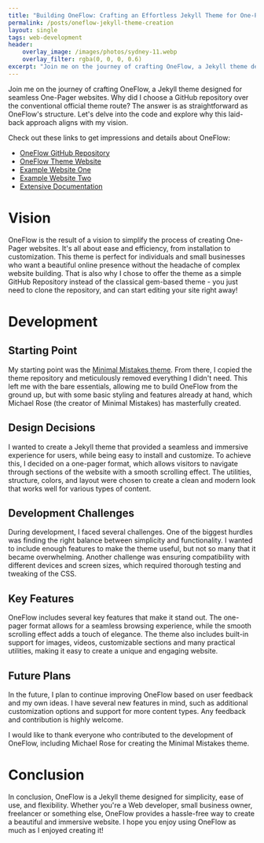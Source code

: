 ```yaml
---
title: "Building OneFlow: Crafting an Effortless Jekyll Theme for One-Pager Websites"
permalink: /posts/oneflow-jekyll-theme-creation
layout: single
tags: web-development
header:
    overlay_image: /images/photos/sydney-11.webp
    overlay_filter: rgba(0, 0, 0, 0.6)
excerpt: "Join me on the journey of crafting OneFlow, a Jekyll theme designed for seamless One-Pager websites. Why did I choose a GitHub repository over the conventional official theme route? The answer is as straightforward as OneFlow's structure. Let's delve into the code and explore why this laid-back approach aligns with my vision."
---
```


Join me on the journey of crafting OneFlow, a Jekyll theme designed for seamless One-Pager websites. Why did I choose a GitHub repository over the conventional official theme route? The answer is as straightforward as OneFlow's structure. Let's delve into the code and explore why this laid-back approach aligns with my vision.

Check out these links to get impressions and details about OneFlow:
- [OneFlow GitHub Repository](https://github.com/perstarke-webdev/oneflow-jekyll-theme)
- [OneFlow Theme Website](https://oneflow-jekyll-theme.github.io/)
- [Example Website One](https://oneflow-jekyll-theme-example-one.github.io/)
- [Example Website Two](https://oneflow-jekyll-theme-example-two.github.io/)
- [Extensive Documentation](/oneflow-jekyll-theme)

# Vision
OneFlow is the result of a vision to simplify the process of creating One-Pager websites. It's all about ease and efficiency, from installation to customization. This theme is perfect for individuals and small businesses who want a beautiful online presence without the headache of complex website building. That is also why I chose to offer the theme as a simple GitHub Repository instead of the classical gem-based theme - you just need to clone the repository, and can start editing your site right away!

# Development

## Starting Point
My starting point was the [Minimal Mistakes theme](https://github.com/mmistakes/minimal-mistakes). 
From there, I copied the theme repository and meticulously removed everything I didn't need. 
This left me with the bare essentials, allowing me to build OneFlow from the ground up, 
but with some basic styling and features already at hand, 
which Michael Rose (the creator of Minimal Mistakes) has masterfully created.

## Design Decisions
I wanted to create a Jekyll theme that provided a seamless and immersive experience for users, 
while being easy to install and customize. 
To achieve this, I decided on a one-pager format, 
which allows visitors to navigate through sections of the website with a smooth scrolling effect. 
The utilities, structure, colors, and layout were chosen to create a 
clean and modern look that works well for various types of content.

## Development Challenges
During development, I faced several challenges. 
One of the biggest hurdles was finding the right balance between simplicity and functionality. 
I wanted to include enough features to make the theme useful, but not so many that it became overwhelming.
Another challenge was ensuring compatibility with different devices and screen sizes,
which required thorough testing and tweaking of the CSS.

## Key Features
OneFlow includes several key features that make it stand out. 
The one-pager format allows for a seamless browsing experience, 
while the smooth scrolling effect adds a touch of elegance. 
The theme also includes built-in support for images, videos, customizable sections and many practical utilities, 
making it easy to create a unique and engaging website.

## Future Plans
In the future, I plan to continue improving OneFlow based on user feedback and my own ideas. 
I have several new features in mind, such as additional customization options and support for more content types.
Any feedback and contribution is highly welcome.

I would like to thank everyone who contributed to the development of OneFlow, including Michael Rose for creating the Minimal Mistakes theme.

# Conclusion
In conclusion, OneFlow is a Jekyll theme designed for simplicity, ease of use, and flexibility. 
Whether you're a Web developer, small business owner, freelancer or something else, 
OneFlow provides a hassle-free way to create a beautiful and immersive website. 
I hope you enjoy using OneFlow as much as I enjoyed creating it!